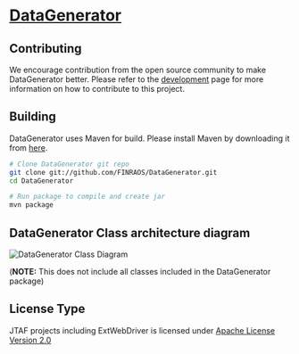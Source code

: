 [DataGenerator](http://finraos.github.io/DataGenerator/index.html#get_involved)
=============

Contributing
------------
We encourage contribution from the open source community to make DataGenerator better. Please refer to the [development](http://finraos.github.io/DataGenerator/index.html#get_involved) page for more information on how to contribute to this project.


Building
------------
DataGenerator uses Maven for build. Please install Maven by downloading it from [here](http://maven.apache.org/download.cgi).
```sh
# Clone DataGenerator git repo
git clone git://github.com/FINRAOS/DataGenerator.git
cd DataGenerator

# Run package to compile and create jar
mvn package
```


DataGenerator Class architecture diagram
------------------------------------------------
![DataGenerator Class Diagram](http://finraos.github.io/DataGenerator/imgs/DataGenClassDiagram.png)

(**NOTE:** This does not include all classes included in the DataGenerator package)


License Type
------------------------------------
JTAF projects including ExtWebDriver is licensed under [Apache License Version 2.0](http://www.apache.org/licenses/LICENSE-2.0)



